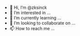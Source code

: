 - 👋 Hi, I’m @zksinck
- 👀 I’m interested in ...
- 🌱 I’m currently learning ...
- 💞️ I’m looking to collaborate on ...
- 📫 How to reach me ...

<!---
zksinck/zksinck is a ✨ special ✨ repository because its `README.md` (this file) appears on your GitHub profile.
You can click the Preview link to take a look at your changes.
--->
